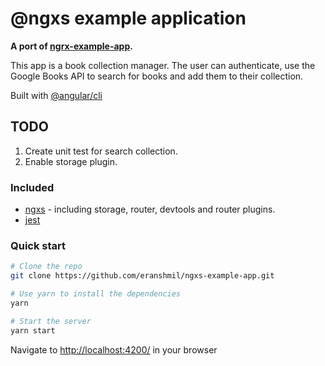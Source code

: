 # @ngxs example application

**A port of [ngrx-example-app](https://github.com/ngrx/platform/tree/master/example-app).**

This app is a book collection manager. The user can authenticate, use the Google Books API to search for
books and add them to their collection.

Built with [@angular/cli](https://github.com/angular/angular-cli)

## TODO

1.  Create unit test for search collection.
2.  Enable storage plugin.

### Included

- [ngxs](https://ngxs.gitbook.io/ngxs/) - including storage, router, devtools and router plugins.
- [jest](https://facebook.github.io/jest/)

### Quick start

```bash
# Clone the repo
git clone https://github.com/eranshmil/ngxs-example-app.git

# Use yarn to install the dependencies
yarn

# Start the server
yarn start
```

Navigate to [http://localhost:4200/](http://localhost:4200/) in your browser

